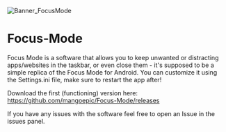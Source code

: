 
![Banner_FocusMode](https://user-images.githubusercontent.com/71931749/157772691-1da11887-28aa-4f1e-b260-33ef7527dc26.png)
# Focus-Mode
Focus Mode is a software that allows you to keep unwanted or distracting apps/websites in the taskbar, or even close them - it's supposed to be a simple replica of the Focus Mode for Android. You can customize it using the Settings.ini file, make sure to restart the app after!

Download the first (functioning) version here: https://github.com/mangoepic/Focus-Mode/releases

If you have any issues with the software feel free to open an Issue in the issues panel.
